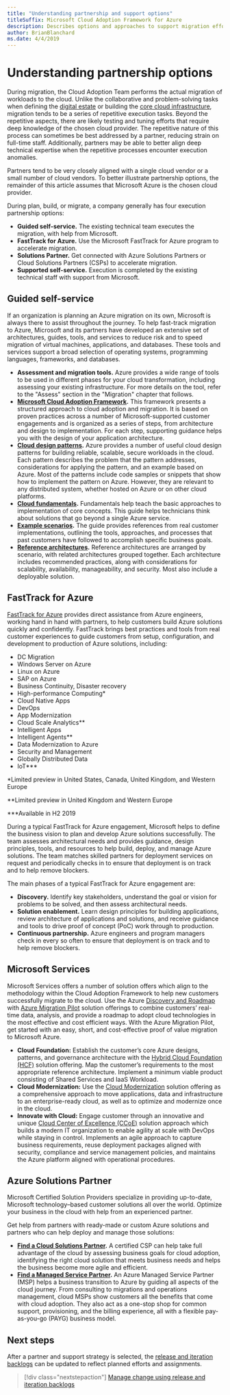 ```yaml
---
title: "Understanding partnership and support options" 
titleSuffix: Microsoft Cloud Adoption Framework for Azure
description: Describes options and approaches to support migration efforts
author: BrianBlanchard
ms.date: 4/4/2019
---
```


# Understanding partnership options

During migration, the Cloud Adoption Team performs the actual migration of workloads to the cloud. Unlike the collaborative and problem-solving tasks when defining the [digital estate](../../../digital-estate/overview.md) or building the [core cloud infrastructure](../../../infrastructure/index.md), migration tends to be a series of repetitive execution tasks. Beyond the repetitive aspects, there are likely testing and tuning efforts that require deep knowledge of the chosen cloud provider. The repetitive nature of this process can sometimes be best addressed by a partner, reducing strain on full-time staff. Additionally, partners may be able to better align deep technical expertise when the repetitive processes encounter execution anomalies.

Partners tend to be very closely aligned with a single cloud vendor or a small number of cloud vendors. To better illustrate partnership options, the remainder of this article assumes that Microsoft Azure is the chosen cloud provider.

During plan, build, or migrate, a company generally has four execution partnership options:

- **Guided self-service.** The existing technical team executes the migration, with help from Microsoft.
- **FastTrack for Azure.** Use the Microsoft FastTrack for Azure program to accelerate migration.
- **Solutions Partner.** Get connected with Azure Solutions Partners or Cloud Solutions Partners (CSPs) to accelerate migration.
- **Supported self-service.** Execution is completed by the existing technical staff with support from Microsoft.

## Guided self-service

If an organization is planning an Azure migration on its own, Microsoft is always there to assist throughout the journey. To help fast-track migration to Azure, Microsoft and its partners have developed an extensive set of architectures, guides, tools, and services to reduce risk and to speed migration of virtual machines, applications, and databases. These tools and services support a broad selection of operating systems, programming languages, frameworks, and databases.

- **Assessment and migration tools.** Azure provides a wide range of tools to be used in different phases for your cloud transformation, including assessing your existing infrastructure. For more details on the tool, refer to the "Assess" section in the "Migration" chapter that follows.
- **[Microsoft Cloud Adoption Framework](../../overview.md).** This framework presents a structured approach to cloud adoption and migration. It is based on proven practices across a number of Microsoft-supported customer engagements and is organized as a series of steps, from architecture and design to implementation. For each step, supporting guidance helps you with the design of your application architecture.
- **[Cloud design patterns](/azure/architecture/patterns).** Azure provides a number of useful cloud design patterns for building reliable, scalable, secure workloads in the cloud. Each pattern describes the problem that the pattern addresses, considerations for applying the pattern, and an example based on Azure. Most of the patterns include code samples or snippets that show how to implement the pattern on Azure. However, they are relevant to any distributed system, whether hosted on Azure or on other cloud platforms.
- **[Cloud fundamentals](/azure/architecture/guide).** Fundamentals help teach the basic approaches to implementation of core concepts. This guide helps technicians think about solutions that go beyond a single Azure service.
- **[Example scenarios](/azure/architecture/example-scenario).** The guide provides references from real customer implementations, outlining the tools, approaches, and processes that past customers have followed to accomplish specific business goals.
- **[Reference architectures](/azure/architecture/reference-architectures).** Reference architectures are arranged by scenario, with related architectures grouped together. Each architecture includes recommended practices, along with considerations for scalability, availability, manageability, and security. Most also include a deployable solution.

## FastTrack for Azure

[FastTrack for Azure](https://azure.microsoft.com/roadmap/fasttrack-for-azure) provides direct assistance from Azure engineers, working hand in hand with partners, to help customers build Azure solutions quickly and confidently. FastTrack brings best practices and tools from real customer experiences to guide customers from setup, configuration, and development to production of Azure solutions, including:

- DC Migration
- Windows Server on Azure
- Linux on Azure
- SAP on Azure
- Business Continuity, Disaster recovery
- High-performance Computing*
- Cloud Native Apps
- DevOps
- App Modernization
- Cloud Scale Analytics**
- Intelligent Apps
- Intelligent Agents**
- Data Modernization to Azure
- Security and Management
- Globally Distributed Data
- IoT***

*Limited preview in United States, Canada, United Kingdom, and Western Europe

**Limited preview in United Kingdom and Western Europe

***Available in H2 2019

During a typical FastTrack for Azure engagement, Microsoft helps to define the business vision to plan and develop Azure solutions successfully. The team assesses architectural needs and provides guidance, design principles, tools, and resources to help build, deploy, and manage Azure solutions. The team matches skilled partners for deployment services on request and periodically checks in to ensure that deployment is on track and to help remove blockers.

The main phases of a typical FastTrack for Azure engagement are:

- **Discovery.** Identify key stakeholders, understand the goal or vision for problems to be solved, and then assess architectural needs.
- **Solution enablement.** Learn design principles for building applications, review architecture of applications and solutions, and receive guidance and tools to drive proof of concept (PoC) work through to production.
- **Continuous partnership.** Azure engineers and program managers check in every so often to ensure that deployment is on track and to help remove blockers.

## Microsoft Services

Microsoft Services offers a number of solution offers which align to the methodology within the Cloud Adoption Framework to help new customers successfully migrate to the cloud. Use the Azure [Discovery and Roadmap](https://aka.ms/ca-dr) with [Azure Migration Pilot](https://microsoft.sharepoint.com/:p:/r/teams/CampusIPLibraries/MCS/_layouts/15/Doc.aspx?sourcedoc=%7BF463FF39-D2D9-4C81-AE8D-49351DF5CB22%7D&file=Azure%20Migration%20Pilot%20-%20Datasheet.pptx&action=edit&mobileredirect=true&DefaultItemOpen=1&cid=9ed580e2-5482-464a-accd-4ae8e0f8d892) solution offerings to combine customers’ real-time data, analysis, and provide a roadmap to adopt cloud technologies in the most effective and cost efficient ways. With the Azure Migration Pilot, get started with an easy, short, and cost-effective proof of value migration to Microsoft Azure.

- **Cloud Foundation:** Establish the customer’s core Azure designs, patterns, and governance architecture with the [Hybrid Cloud Foundation (HCF)](https://aka.ms/CloudFoundationDatasheet) solution offering. Map the customer’s requirements to the most appropriate reference architecture. Implement a minimum viable product consisting of Shared Services and IaaS Workload.
- **Cloud Modernization:** Use the [Cloud Modernization](https://aka.ms/CloudMoDatasheet) solution offering as a comprehensive approach to move applications, data and infrastructure to an enterprise-ready cloud, as well as to optimize and modernize once in the cloud.
- **Innovate with Cloud:** Engage customer through an innovative and unique [Cloud Center of Excellence (CCoE)](https://aka.ms/CCoEDatasheet) solution approach which builds a modern IT organization to enable agility at scale with DevOps while staying in control. Implements an agile approach to capture business requirements, reuse deployment packages aligned with security, compliance and service management policies, and maintains the Azure platform aligned with operational procedures.

## Azure Solutions Partner

Microsoft Certified Solution Providers specialize in providing up-to-date, Microsoft technology–based customer solutions all over the world. Optimize your business in the cloud with help from an experienced partner.

Get help from partners with ready-made or custom Azure solutions and partners who can help deploy and manage those solutions:

- **[Find a Cloud Solutions Partner](https://www.microsoft.com/solution-providers/home).** A certified CSP can help take full advantage of the cloud by assessing business goals for cloud adoption, identifying the right cloud solution that meets business needs and helps the business become more agile and efficient.
- **[Find a Managed Service Partner](https://www.microsoft.com/solution-providers/search?cacheId=16a3b49b-fef2-449d-bdf0-628008114cca).** An Azure Managed Service Partner (MSP) helps a business transition to Azure by guiding all aspects of the cloud journey. From consulting to migrations and operations management, cloud MSPs show customers all the benefits that come with cloud adoption. They also act as a one-stop shop for common support, provisioning, and the billing experience, all with a flexible pay-as-you-go (PAYG) business model.

## Next steps

After a partner and support strategy is selected, the [release and iteration backlogs](./release-iteration-backlog.md) can be updated to reflect planned efforts and assignments.

> [!div class="nextstepaction"]
> [Manage change using release and iteration backlogs](./release-iteration-backlog.md)
